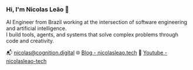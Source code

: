 ### Hi, I'm Nicolas Leão 👋

AI Engineer from Brazil working at the intersection of software engineering and artificial intelligence.  
I build tools, agents, and systems that solve complex problems through code and creativity.

📬 nicolas@cognition.digital
🌐 [Blog - nicolasleao.tech](https://nicolasleao.tech)
🎥 [Youtube - nicolasleao-tech](https://www.youtube.com/@nicolasleao-tech)
